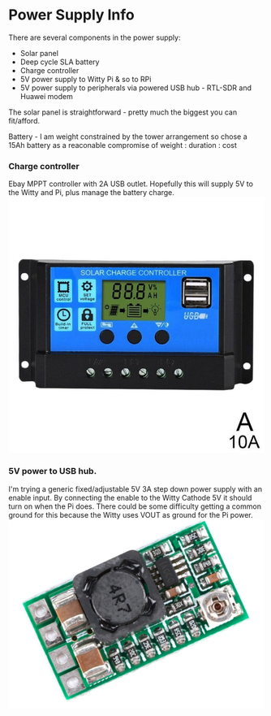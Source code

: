 # Power Supply Info

There are several components in the power supply:

* Solar panel
* Deep cycle SLA battery
* Charge controller
* 5V power supply to Witty Pi & so to RPi
* 5V power supply to peripherals via powered USB hub - RTL-SDR and Huawei modem

The solar panel is straightforward - pretty much the biggest you can fit/afford.

Battery - I am weight constrained by the tower arrangement so chose a 15Ah battery as a reaconable compromise of weight : duration : cost

### Charge controller
Ebay MPPT controller with 2A USB outlet. Hopefully this will supply 5V to the Witty and Pi, plus manage the battery charge.
![Ebay MPPT charge controller with USB](/Power/MPPT_Ebay.JPG)

### 5V power to USB hub. 
I'm trying a generic fixed/adjustable 5V 3A step down power supply with an enable input. By connecting the enable to the Witty Cathode 5V it should turn on when the Pi does. There could be some difficulty getting a common ground for this because the Witty uses VOUT as ground for the Pi power.
![5V power supply with Enable](/Power/5V_with_enable.png)
